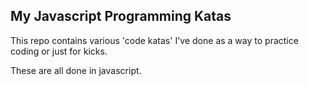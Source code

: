 ## My Javascript Programming Katas

This repo contains various 'code katas' I've done as a way to practice
coding or just for kicks.

These are all done in javascript.

